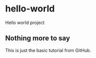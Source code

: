 # hello-world

Hello world project

## Nothing more to say

This is just the basic tutorial from GitHub.

